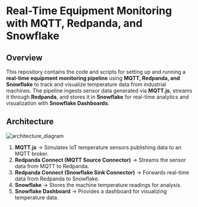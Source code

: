 # Real-Time Equipment Monitoring with MQTT, Redpanda, and Snowflake  

## Overview  
This repository contains the code  and scripts for setting up and running a **real-time equipment monitoring pipeline** using **MQTT, Redpanda, and Snowflake** to track and visualize temperature data from industrial machines. The pipeline ingests sensor data generated via **MQTT.js**, streams it through **Redpanda**, and stores it in **Snowflake** for real-time analytics and visualization with **Snowflake Dashboards**.  

## Architecture

![architecture_diagram](https://github.com/user-attachments/assets/204658fc-af76-4462-8849-9daad472ec46)

1. **MQTT.js** → Simulates IoT temperature sensors publishing data to an MQTT broker.  
2. **Redpanda Connect (MQTT Source Connector)** → Streams the sensor data from MQTT to Redpanda.  
3. **Redpanda Connect (Snowflake Sink Connector)** → Forwards real-time data from Redpanda to Snowflake.  
4. **Snowflake** → Stores the machine temperature readings for analysis.  
5. **Snowflake Dashboard** → Provides a dashboard for visualizing temperature data.  
